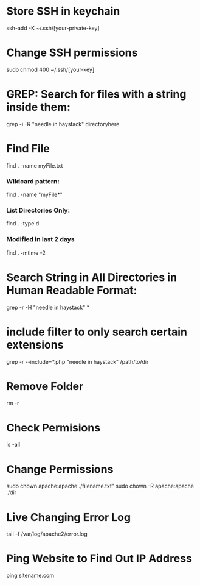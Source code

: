 # Store SSH in keychain
ssh-add -K ~/.ssh/[your-private-key]

# Change SSH permissions
sudo chmod 400 ~/.ssh/[your-key]

# GREP: Search for files with a string inside them:
grep -i -R "needle in haystack" directoryhere

# Find File
find . -name myFile.txt

### Wildcard pattern:
find . -name "myFile*"

### List Directories Only:
find . -type d

### Modified in last 2 days
find . -mtime -2

# Search String in All Directories in Human Readable Format:	
grep  -r -H "needle in haystack" *

# include filter to only search certain extensions
grep -r --include=*.php "needle in haystack" /path/to/dir

# Remove Folder
rm -r

# Check Permisions
ls -all

# Change Permissions
sudo chown apache:apache ./filename.txt"
sudo chown -R apache:apache ./dir

# Live Changing Error Log
tail -f /var/log/apache2/error.log

# Ping Website to Find Out IP Address
ping sitename.com

